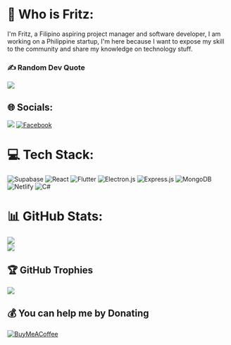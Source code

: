 # 💫 Who is Fritz:
I'm Fritz, a Filipino aspiring project manager and software developer, I am working on a Philippine startup, I'm here because I want to expose my skill to the community and share my knowledge on technology stuff.

### ✍️ Random Dev Quote
![](https://quotes-github-readme.vercel.app/api?type=horizontal&theme=light)

## 🌐 Socials:
[![](https://visitcount.itsvg.in/api?id=ProjectFuritsu&icon=5&color=4)](https://visitcount.itsvg.in)
[![Facebook](https://img.shields.io/badge/Facebook-%231877F2.svg?logo=Facebook&logoColor=white)](https://facebook.com/JohnFritzCaballeroCapillanes) 


# 💻 Tech Stack:
![Supabase](https://img.shields.io/badge/Supabase-3ECF8E?style=for-the-badge&logo=supabase&logoColor=white) ![React](https://img.shields.io/badge/react-%2320232a.svg?style=for-the-badge&logo=react&logoColor=%2361DAFB) ![Flutter](https://img.shields.io/badge/Flutter-%2302569B.svg?style=for-the-badge&logo=Flutter&logoColor=white) ![Electron.js](https://img.shields.io/badge/Electron-191970?style=for-the-badge&logo=Electron&logoColor=white) ![Express.js](https://img.shields.io/badge/express.js-%23404d59.svg?style=for-the-badge&logo=express&logoColor=%2361DAFB) ![MongoDB](https://img.shields.io/badge/MongoDB-%234ea94b.svg?style=for-the-badge&logo=mongodb&logoColor=white) ![Netlify](https://img.shields.io/badge/netlify-%23000000.svg?style=for-the-badge&logo=netlify&logoColor=#00C7B7) ![C#](https://img.shields.io/badge/c%23-%23239120.svg?style=for-the-badge&logo=csharp&logoColor=white)

# 📊 GitHub Stats:
![](https://github-readme-stats.vercel.app/api?username=ProjectFuritsu&theme=default&hide_border=false&include_all_commits=false&count_private=false)<br/>
![](https://github-readme-streak-stats.herokuapp.com/?user=ProjectFuritsu&theme=default&hide_border=false)<br/>

## 🏆 GitHub Trophies
![](https://github-profile-trophy.vercel.app/?username=ProjectFuritsu&theme=default&no-frame=false&no-bg=true&margin-w=4)

## 💰 You can help me by Donating
[![BuyMeACoffee](https://img.shields.io/badge/Buy%20Me%20a%20Coffee-ffdd00?style=for-the-badge&logo=buy-me-a-coffee&logoColor=black)](https://buymeacoffee.com/furitsu) 
